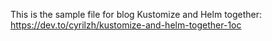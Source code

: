 This is the sample file for blog Kustomize and Helm together: https://dev.to/cyrilzh/kustomize-and-helm-together-1oc
